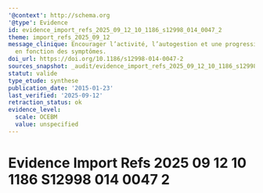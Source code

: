```yaml
---
'@context': http://schema.org
'@type': Evidence
id: evidence_import_refs_2025_09_12_10_1186_s12998_014_0047_2
theme: import_refs_2025_09_12
message_clinique: Encourager l’activité, l’autogestion et une progression graduée
  en fonction des symptômes.
doi_url: https://doi.org/10.1186/s12998-014-0047-2
sources_snapshot: _audit/evidence_import_refs_2025_09_12_10_1186_s12998_014_0047_2.json
statut: valide
type_etude: synthese
publication_date: '2015-01-23'
last_verified: '2025-09-12'
retraction_status: ok
evidence_level:
  scale: OCEBM
  value: unspecified
---
```

# Evidence Import Refs 2025 09 12 10 1186 S12998 014 0047 2

